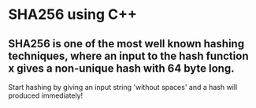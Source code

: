 # SHA256 using C++

## SHA256 is one of the most well known hashing techniques, where an input to the hash function x gives a non-unique hash with 64 byte long.

Start hashing by giving an input string 'without spaces' and a hash will produced immediately!
